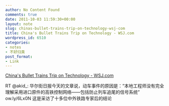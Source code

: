 ```yaml
---
author: No Content Found
comments: true
date: 2011-10-03 11:59:30+00:00
layout: note
slug: chinas-bullet-trains-trip-on-technology-wsj-com
title: China's Bullet Trains Trip on Technology - WSJ.com
wordpress_id: 6510
categories:
- notes
- 不好归类
post_format:
- Link
---
```


[China's Bullet Trains Trip on Technology - WSJ.com](http://online.wsj.com/article/SB10001424053111904353504576568983658561372.html?mod=WSJASIA_hpp_MIDDLELSMini#project=CRAIL100311&articleTabs=article)

RT @akid_: 华尔街日报今天的文章说，动车事件的原因是：“本地工程师没有完全理解采用进口原件的高铁控制网络——包括防止列车追尾的信号系统” ow.ly/6Lx0N 这是采访了十多位中外铁路专家后的结论
